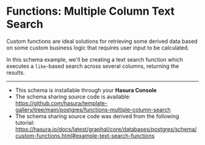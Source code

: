 # Functions: Multiple Column Text Search

Custom functions are ideal solutions for retrieving some derived data based on some custom business logic that requires user input to be calculated.

In this schema example, we'll be creating a text search function which executes a `like`-based search across several columns, returning the results.

-----

- This schema is installable through your **Hasura Console**
- The schema sharing source code is available: https://github.com/hasura/template-gallery/tree/main/postgres/functions-multiple-column-search
- The schema sharing source code was derived from the following tutorial: https://hasura.io/docs/latest/graphql/core/databases/postgres/schema/custom-functions.html#example-text-search-functions